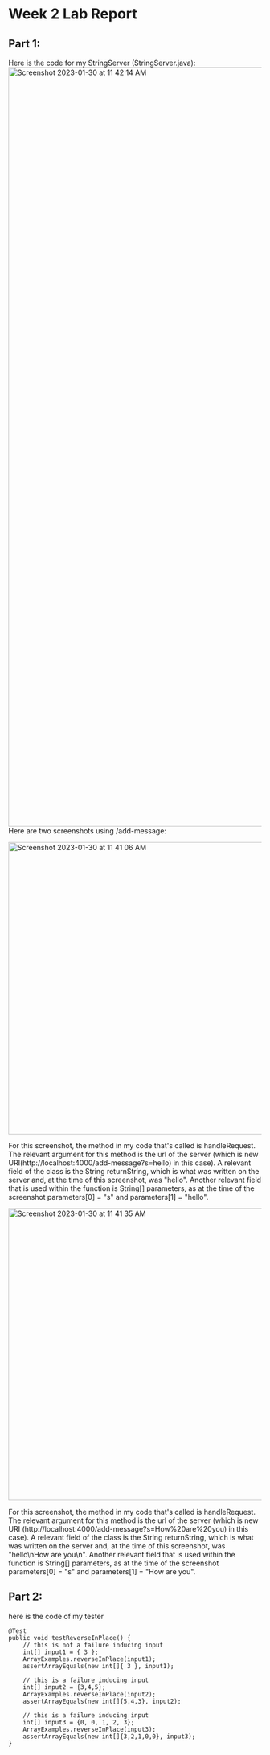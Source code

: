 # Week 2 Lab Report
## Part 1: 
Here is the code for my StringServer (StringServer.java): 
<img width="1512" alt="Screenshot 2023-01-30 at 11 42 14 AM" src="https://user-images.githubusercontent.com/68794846/215579556-cbbbdcdf-4b20-410a-af3f-2c2523d33961.png">
Here are two screenshots using /add-message: 

<img width="582" alt="Screenshot 2023-01-30 at 11 41 06 AM" src="https://user-images.githubusercontent.com/68794846/215579125-173ed33d-a4ba-4aab-b0ba-c089afa59321.png">

For this screenshot, the method in my code that's called is handleRequest. The relevant argument for this method is the url of the server (which is new URI(http://localhost:4000/add-message?s=hello) in this case). A relevant field of the class is the String returnString, which is what was written on the server and, at the time of this screenshot, was "hello". Another relevant field that is used within the function is String[] parameters, as at the time of the screenshot parameters[0] = "s" and parameters[1] = "hello".

<img width="582" alt="Screenshot 2023-01-30 at 11 41 35 AM" src="https://user-images.githubusercontent.com/68794846/215579795-7eb15fc0-e66b-4300-8696-bd080bf392db.png">

For this screenshot, the method in my code that's called is handleRequest. The relevant argument for this method is the url of the server (which is new URI (http://localhost:4000/add-message?s=How%20are%20you) in this case). A relevant field of the class is the String returnString, which is what was written on the server and, at the time of this screenshot, was "hello\nHow are you\n". Another relevant field that is used within the function is String[] parameters, as at the time of the screenshot parameters[0] = "s" and parameters[1] = "How are you".

## Part 2: 
here is the code of my tester 
~~~
@Test 
public void testReverseInPlace() {
    // this is not a failure inducing input
    int[] input1 = { 3 };
    ArrayExamples.reverseInPlace(input1);
    assertArrayEquals(new int[]{ 3 }, input1);
    
    // this is a failure inducing input
    int[] input2 = {3,4,5};
    ArrayExamples.reverseInPlace(input2);
    assertArrayEquals(new int[]{5,4,3}, input2);
    
    // this is a failure inducing input
    int[] input3 = {0, 0, 1, 2, 3};
    ArrayExamples.reverseInPlace(input3);
    assertArrayEquals(new int[]{3,2,1,0,0}, input3);
}
~~~
